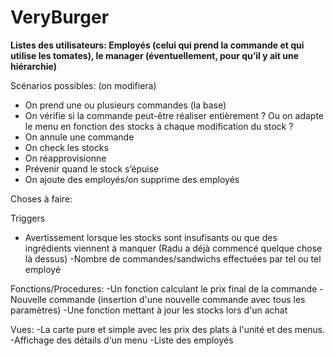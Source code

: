 # VeryBurger

**Listes des utilisateurs: Employés (celui qui prend la commande et qui utilise les tomates), le manager (éventuellement, pour qu’il y ait une hiérarchie)**

Scénarios possibles: (on modifiera)
- On prend une ou plusieurs commandes (la base)
- On vérifie si la commande peut-être réaliser entièrement ? Ou on adapte le menu en fonction des stocks à chaque modification du stock ? 
- On annule une commande
- On check les stocks
- On réapprovisionne
- Prévenir quand le stock s’épuise
- On ajoute des employés/on supprime des employés


Choses à faire:

Triggers
- Avertissement lorsque les stocks sont insufisants ou que des ingrédients viennent à manquer 
(Radu a déjà commencé quelque chose là dessus)
-Nombre de commandes/sandwichs effectuées par tel ou tel employé 

Fonctions/Procedures:
-Un fonction calculant le prix final de la commande
-Nouvelle commande (insertion d'une nouvelle commande avec tous les paramètres)
-Une fonction mettant à jour les stocks lors d'un achat 




Vues:
-La carte pure et simple avec les prix des plats à l'unité et des menus.
-Affichage des détails d'un menu
-Liste des employés 													



